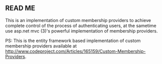 READ ME
--------

This is an implementation of custom membership providers to achieve complete control of the process 
of authenticating users, at the sametime use asp.net mvc (3)'s powerful implementation of membership 
providers. 

PS: This is the entity framework based implementation of custom membership providers available at 
http://www.codeproject.com/Articles/165159/Custom-Membership-Providers.
